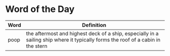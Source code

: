 # Word of the Day

|Word|Definition|
|---|---|
|poop|the aftermost and highest deck of a ship, especially in a sailing ship where it typically forms the roof of a cabin in the stern|